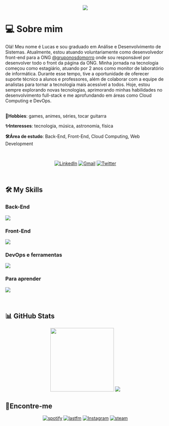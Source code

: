 <p align="center">
  <a href="https://github.com/DenverCoder1/readme-typing-svg">
    <img src="https://readme-typing-svg.herokuapp.com?font=Time+New+Roman&color=9858F0&size=25&center=true&vCenter=true&width=600&height=100&lines=Hi,+I'm+Lucas+Gonçalves;Hi,+I'm+Back-End+Developer;Hi,+I'm+Front-End+Developer;Always+learning+new+things">
  </a>
</p>

# 💻 Sobre mim

Olá! Meu nome é Lucas e sou graduado em Análise e Desenvolvimento de Sistemas. Atualmente, estou atuando voluntariamente como desenvolvedor front-end para a ONG [@gruponosdomorro](https://www.instagram.com/gruponosdomorrooficial/) onde sou responsável por desenvolver todo o front da página da ONG. Minha jornada na tecnologia começou como estagiário, atuando por 2 anos como monitor de laboratório de informática. Durante esse tempo, tive a oportunidade de oferecer suporte técnico a alunos e professores, além de colaborar com a equipe de analistas para tornar a tecnologia mais acessível a todos. Hoje, estou sempre explorando novas tecnologias, aprimorando minhas habilidades no desenvolvimento full-stack e me aprofundando em áreas como Cloud Computing e DevOps.
</br>
</br>
<p>

<strong>🌟Hobbies</strong>: games, animes, séries, tocar guitarra

<strong>✨Interesses</strong>: tecnologia, música, astronomia, física

<strong>🛠️Área de estudo</strong>: Back-End, Front-End, Cloud Computing, Web Development


</br>

<div align="center">

[![LinkedIn](https://img.shields.io/badge/linkedin-%2300acee.svg?color=405DE6&style=for-the-badge&logo=linkedin&logoColor=white)](https://www.linkedin.com/in/lucas-t-goncalves/)
[![Gmail](https://img.shields.io/badge/Gmail-D14836?style=for-the-badge&logo=gmail&logoColor=white)](mailto:lucasgoncalvesjava@gmail.com)
[![Twitter](https://img.shields.io/badge/twitter-%2300acee.svg?color=1DA1F2&style=for-the-badge&logo=twitter&logoColor=white)](https://x.com/lucca16bit)

</div>
</br>

## 🛠️ My Skills

### Back-End

<p align="left">
  <a href="https://skillicons.dev">
    <img 
      src="https://skillicons.dev/icons?i=java,spring,maven,gradle,mysql,postgresql,mongodb,typescript&perline=9" 
    />
  </a>
</p>

### Front-End

<p align="left">
  <a href="https://skillicons.dev">
    <img 
      src="https://skillicons.dev/icons?i=js,typescript,angular,react,html,css,scss,tailwind,bootstrap&perline=9" 
    />
  </a>
</p>

### DevOps e ferramentas

<p align="left">
  <a href="https://skillicons.dev">
    <img 
      src="https://skillicons.dev/icons?i=aws,docker,hibernate,git,github,idea,vscode,visualstudio,windows,linux" 
    />
  </a>
</p>

### Para aprender

<p align="left">
  <a href="https://skillicons.dev">
    <img 
      src="https://skillicons.dev/icons?i=next,rabbitmq,kafka,azure,googlecloud" 
    />
  </a>
</p>

</br>

## 📊 GitHub Stats

<div align="center">
    <img 
      src="https://github-readme-stats.vercel.app/api/top-langs/?username=lucca16bit&layout=compact&langs_count=10&text_color=ffffff&theme=react&hide_border=true&show_icons" 
      height="200em"
    />
  <picture>
    <source
      srcset="https://github-readme-stats.vercel.app/api?username=lucca16bit&theme=react&hide_border=true&show_icons"
      media="(prefers-color-scheme: dark)"
      height="200em"
    />
    <source
      srcset="https://github-readme-stats.vercel.app/api?username=lucca16bit&theme=react&hide_border=true&show_icons"
      media="(prefers-color-scheme: light), (prefers-color-scheme: no-preference)"
    />
    <img 
      src="https://github-readme-stats.vercel.app/api?username=lucca16bit&theme=react&hide_border=true&show_icons"
    />
  </picture>

</div>

## 📍Encontre-me

<div align="center">



[![spotify](https://img.shields.io/badge/Spotify-1ED760?&style=for-the-badge&logo=spotify&logoColor=white)](https://open.spotify.com/user/ahdmi0hch7me3l43cz6bfr619?si=8dbb8bc4fc8648c4)
[![lastfm](https://img.shields.io/badge/last.fm-D51007?style=for-the-badge&logo=last.fm&logoColor=white)](https://www.last.fm/pt/user/lucca16bit)
[![Instagram](https://img.shields.io/badge/instagram-%ff5851db.svg?color=C13584&style=for-the-badge&logo=instagram&logoColor=white)](https://www.instagram.com/lucca_16bit/)
[![steam](https://img.shields.io/badge/Steam-000000?style=for-the-badge&logo=steam&logoColor=white)](https://steamcommunity.com/id/lucca_16bit/)

</div>

